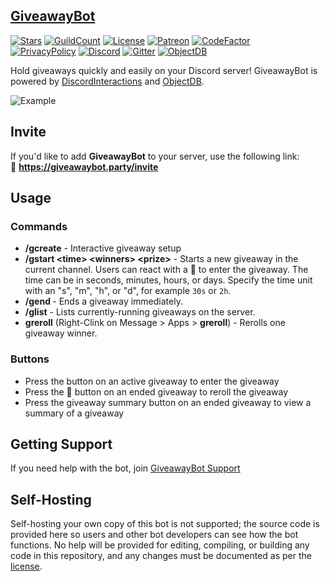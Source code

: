 
## [GiveawayBot](https://giveawaybot.party)

[![Stars](https://img.shields.io/github/stars/jagrosh/GiveawayBot.svg)](https://github.com/jagrosh/GiveawayBot/stargazers)
[![GuildCount](https://img.shields.io/badge/dynamic/json.svg?label=servers&url=https%3A%2F%2Fdiscord.bots.gg%2Fapi%2Fv1%2Fbots%2F294882584201003009&query=%24.guildCount&colorB=7289DA)](https://discord.bots.gg/bots/294882584201003009)
[![License](https://img.shields.io/github/license/jagrosh/GiveawayBot.svg)](https://github.com/jagrosh/GiveawayBot/blob/master/LICENSE)
[![Patreon](https://img.shields.io/badge/donate-Patreon-orange.svg)](https://www.patreon.com/discordgiveaways)
[![CodeFactor](https://www.codefactor.io/repository/github/jagrosh/giveawaybot/badge)](https://www.codefactor.io/repository/github/jagrosh/giveawaybot)<br>
[![PrivacyPolicy](https://img.shields.io/badge/Privacy%20Policy--lightgrey.svg?style=social)](https://gist.github.com/jagrosh/f1df4441f94ca06274fa78db7cc3c526#privacy-policy)
[![Discord](https://discordapp.com/api/guilds/585687812548853760/widget.png)](https://discordapp.com/invite/Q5wxTJF) [![Gitter](https://badges.gitter.im/jagrosh/GiveawayBot.svg)](https://gitter.im/jagrosh/GiveawayBot?utm_source=badge&utm_medium=badge&utm_campaign=pr-badge)
[![ObjectDB](https://img.shields.io/badge/database-ObjectDB-556699)](https://www.objectdb.com/)

Hold giveaways quickly and easily on your Discord server! GiveawayBot is powered by [DiscordInteractions](https://github.com/jagrosh/DiscordInteractions) and [ObjectDB](https://www.objectdb.com/).

![Example](http://i.imgur.com/bMjO8UA.png)

## Invite
If you'd like to add **GiveawayBot** to your server, use the following link:<br>
🔗 **https://giveawaybot.party/invite**

## Usage
### Commands  
* **/gcreate** - Interactive giveaway setup
* **/gstart \<time> \<winners> \<prize>** - Starts a new giveaway in the current channel. Users can react with a 🎉 to enter the giveaway. The time can be in seconds, minutes, hours, or days. Specify the time unit with an "s", "m", "h", or "d", for example `30s` or `2h`.
* **/gend <messageId>** - Ends a giveaway immediately.
* **/glist** - Lists currently-running giveaways on the server.  
* **greroll** (Right-Clink on Message > Apps > **greroll**) - Rerolls one giveaway winner.

### Buttons  
* Press the button on an active giveaway to enter the giveaway
* Press the 🔄 button on an ended giveaway to reroll the giveaway
* Press the giveaway summary button on an ended giveaway to view a summary of a giveaway

## Getting Support
If you need help with the bot, join [GiveawayBot Support](https://discord.gg/giveawaybot)

## Self-Hosting
Self-hosting your own copy of this bot is not supported; the source code is provided here so users and other bot developers can see how the bot functions. No help will be provided for editing, compiling, or building any code in this repository, and any changes must be documented as per the [license](https://github.com/jagrosh/GiveawayBot/blob/master/LICENSE).
